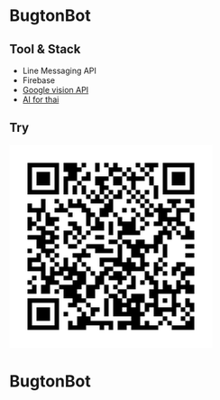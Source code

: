 # BugtonBot

## Tool & Stack

- Line Messaging API
- Firebase
- [Google vision API](https://cloud.google.com/vision)
- [AI for thai](https://aiforthai.in.th/)

## Try

![qrcode](img/qrcode.png)
# BugtonBot
